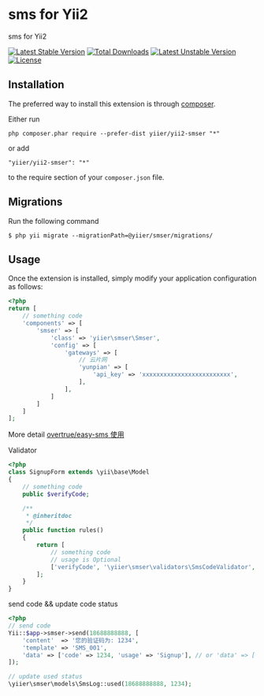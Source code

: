 sms for Yii2
============
sms for Yii2

[![Latest Stable Version](https://poser.pugx.org/yiier/yii2-smser/v/stable)](https://packagist.org/packages/yiier/yii2-smser) 
[![Total Downloads](https://poser.pugx.org/yiier/yii2-smser/downloads)](https://packagist.org/packages/yiier/yii2-smser) 
[![Latest Unstable Version](https://poser.pugx.org/yiier/yii2-smser/v/unstable)](https://packagist.org/packages/yiier/yii2-smser) 
[![License](https://poser.pugx.org/yiier/yii2-smser/license)](https://packagist.org/packages/yiier/yii2-smser)

Installation
------------

The preferred way to install this extension is through [composer](http://getcomposer.org/download/).

Either run

```
php composer.phar require --prefer-dist yiier/yii2-smser "*"
```

or add

```
"yiier/yii2-smser": "*"
```

to the require section of your `composer.json` file.


Migrations
-----------

Run the following command

```shell
$ php yii migrate --migrationPath=@yiier/smser/migrations/
```

Usage
-----

Once the extension is installed, simply modify your application configuration as follows:

```php
<?php
return [
    // something code
    'components' => [
        'smser' => [
            'class' => 'yiier\smser\Smser',
            'config' => [
                'gateways' => [
                    // 云片网
                    'yunpian' => [
                        'api_key' => 'xxxxxxxxxxxxxxxxxxxxxxxxx',
                    ],
                ],
            ]
        ]
    ]
];
```

More detail [overtrue/easy-sms 使用](https://github.com/overtrue/easy-sms#%E4%BD%BF%E7%94%A8)


Validator

```php
<?php
class SignupForm extends \yii\base\Model
{
    // something code
    public $verifyCode;

    /**
     * @inheritdoc
     */
    public function rules()
    {
        return [
            // something code
            // usage is Optional
            ['verifyCode', '\yiier\smser\validators\SmsCodeValidator', 'usage' => 'Signup'],
        ];
    }
}
```

send code && update code status 

```php
<?php
// send code
Yii::$app->smser->send(18688888888, [
    'content'  => '您的验证码为: 1234',
    'template' => 'SMS_001',
    'data' => ['code' => 1234, 'usage' => 'Signup'], // or 'data' => ['code' => 1234],
]);

// update used status 
\yiier\smser\models\SmsLog::used(18688888888, 1234);
```
